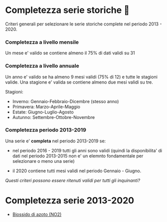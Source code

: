 # Completezza serie storiche :notebook_with_decorative_cover:

Criteri generali per selezionare le serie storiche complete nel periodo 2013 - 2020.

### Completezza a livello mensile

Un mese e' valido se contiene almeno il 75% di dati validi su 31

### Completezza a livello annuale

Un anno e' valido se ha almeno 9 mesi validi (75% di 12) e tutte le stagioni valide. Una stagione e' valida se contiene almeno due mesi validi su tre.

Stagioni: 

  - Inverno: Gennaio-Febbraio-Dicembre (stesso anno)
  - Primavera: Marzo-Aprile-Maggio
  - Estate: Giugno-Luglio-Agosto
  - Autunno: Settembre-Ottobre-Novembre
  
### Completezza periodo 2013-2019

Una serie e' **completa** nel periodo 2013-2019 se:

  - nel periodo 2016 - 2019 tutti gli anni sono validi (quindi la disponibilita' di dati nel periodo 2013-2015 non e' un elemnto fondamentale per selezionare o meno una serie)
  
  - il 2020 contiene tutti mesi validi nel periodo Gennaio - Giugno.
  
  
  *Questi criteri possono essere ritenuti validi per tutti gli inquinanti?*
  
  # Completezza serie 2013-2020
  
  - [Biossido di azoto (NO2)](./docs/no2.md)
  
